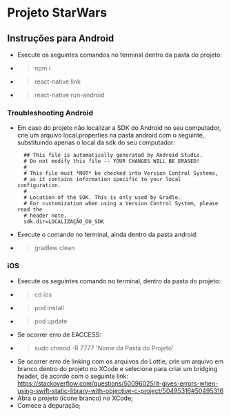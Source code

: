 # Projeto StarWars

## Instruções para Android

- Execute os seguintes comandos no terminal dentro da pasta do projeto:
- > npm i
- > react-native link
- > react-native run-android

### Troubleshooting Android

- Em caso do projeto não localizar a SDK do Android no seu computador, crie um arquivo local.properties na pasta android com o seguinte, substituindo apenas o local da sdk do seu computador:

		## This file is automatically generated by Android Studio.
		# Do not modify this file -- YOUR CHANGES WILL BE ERASED!
		#
		# This file must *NOT* be checked into Version Control Systems,
		# as it contains information specific to your local configuration.
		#
		# Location of the SDK. This is only used by Gradle.
		# For customization when using a Version Control System, please read the
		# header note.
		sdk.dir=LOCALIZAÇÃO_DO_SDK
- Execute o comando no terminal, ainda dentro da pasta android:
- > gradlew clean

### iOS
- Execute os seguintes comando no terminal, dentro da pasta do projeto:
- > cd ios
- > pod install
- > pod update
- Se ocorrer erro de EACCESS:
- > sudo chmod -R 7777 'Nome da Pasta do Projeto'
- Se ocorrer erro de linking com os arquivos do Lottie, crie um arquivo em branco dentro do projeto no XCode e selecione para criar um bridging header, de acordo com o seguinte link: https://stackoverflow.com/questions/50096025/it-gives-errors-when-using-swift-static-library-with-objective-c-project/50495316#50495316
- Abra o projeto (ícone branco) no XCode;
- Comece a depuração;